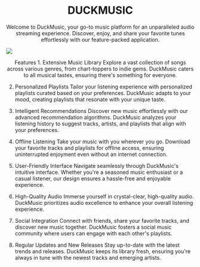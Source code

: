 <h1 align="center" color="green">
 DUCKMUSIC
 </h1>
 <p align="center">
 Welcome to DuckMusic, your go-to music platform for an unparalleled audio streaming experience. Discover, enjoy, and share your favorite tunes effortlessly with our feature-packed application. </p>
<img src='https://img.shields.io/badge/javascript-e?style=flat&logo=standardjs&logoColor=%235A45FF&color=%23F3DF49'>
 <p align="center">
 Features
1. Extensive Music Library
Explore a vast collection of songs across various genres, from chart-toppers to indie gems. DuckMusic caters to all musical tastes, ensuring there's something for everyone.

2. Personalized Playlists
Tailor your listening experience with personalized playlists curated based on your preferences. DuckMusic adapts to your mood, creating playlists that resonate with your unique taste.

3. Intelligent Recommendations
Discover new music effortlessly with our advanced recommendation algorithms. DuckMusic analyzes your listening history to suggest tracks, artists, and playlists that align with your preferences.

4. Offline Listening
Take your music with you wherever you go. Download your favorite tracks and playlists for offline access, ensuring uninterrupted enjoyment even without an internet connection.

5. User-Friendly Interface
Navigate seamlessly through DuckMusic's intuitive interface. Whether you're a seasoned music enthusiast or a casual listener, our design ensures a hassle-free and enjoyable experience.

6. High-Quality Audio
Immerse yourself in crystal-clear, high-quality audio. DuckMusic prioritizes audio excellence to enhance your overall listening experience.

7. Social Integration
Connect with friends, share your favorite tracks, and discover new music together. DuckMusic fosters a social music community where users can engage with each other's playlists.

8. Regular Updates and New Releases
Stay up-to-date with the latest trends and releases. DuckMusic keeps its library fresh, ensuring you're always in tune with the newest tracks and emerging artists.
 </p>
